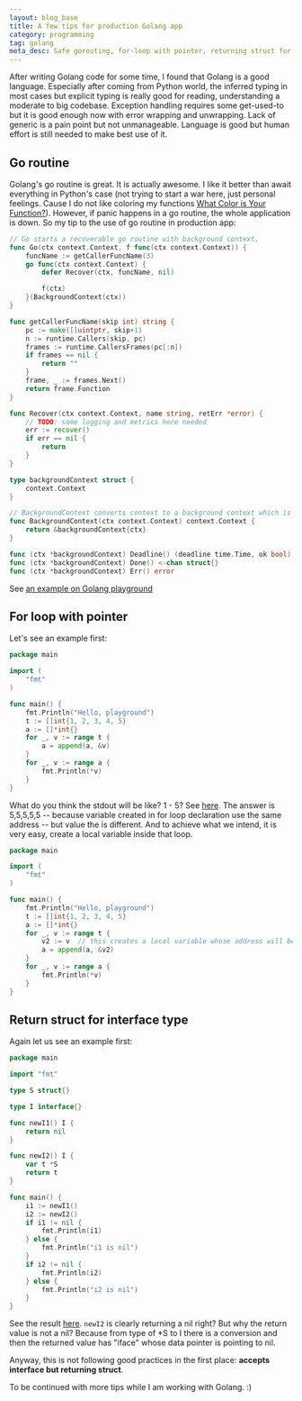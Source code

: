 ```yaml
---
layout: blog_base
title: A few tips for production Golang app
category: programming
tag: golang
meta_desc: Safe gorouting, for-loop with pointer, returning struct for interface and a few other tips for a good production Golang app
---
```


After writing Golang code for some time, I found that Golang is a good language. Especially after coming from Python world, the inferred typing in most cases but explicit typing is really good for reading, understanding a moderate to big codebase. Exception handling requires some get-used-to but it is good enough now with error wrapping and unwrapping. Lack of generic is a pain point but not unmanageable. Language is good but human effort is still needed to make best use of it.

Go routine
------
Golang's go routine is great. It is actually awesome. I like it better than await everything in Python's case (not trying to start a war here, just personal feelings. Cause I do not like coloring my functions [What Color is Your Function?](https://journal.stuffwithstuff.com/2015/02/01/what-color-is-your-function/)). However, if panic happens in a go routine, the whole application is down. So my tip to the use of go routine in production app:

~~~go
// Go starts a recoverable go routine with background context.
func Go(ctx context.Context, f func(ctx context.Context)) {
	funcName := getCallerFuncName(3)
	go func(ctx context.Context) {
		defer Recover(ctx, funcName, nil)

		f(ctx)
	}(BackgroundContext(ctx))
}

func getCallerFuncName(skip int) string {
	pc := make([]uintptr, skip+1)
	n := runtime.Callers(skip, pc)
	frames := runtime.CallersFrames(pc[:n])
	if frames == nil {
		return ""
	}
	frame, _ := frames.Next()
	return frame.Function
}

func Recover(ctx context.Context, name string, retErr *error) {
    // TODO: some logging and metrics here needed
	err := recover()
	if err == nil {
		return
	}
}

type backgroundContext struct {
	context.Context
}

// BackgroundContext converts context to a background context which is never canceled and has no deadline.
func BackgroundContext(ctx context.Context) context.Context {
	return &backgroundContext{ctx}
}

func (ctx *backgroundContext) Deadline() (deadline time.Time, ok bool) { return time.Time{}, false }
func (ctx *backgroundContext) Done() <-chan struct{}                   { return nil }
func (ctx *backgroundContext) Err() error                              { return nil }
~~~

See [an example on Golang playground](https://play.golang.org/p/hACuOsYeLxz)

For loop with pointer
------

Let's see an example first:

~~~go
package main

import (
	"fmt"
)

func main() {
	fmt.Println("Hello, playground")
	t := []int{1, 2, 3, 4, 5}
	a := []*int{}
	for _, v := range t {
		a = append(a, &v)
	}
	for _, v := range a {
		fmt.Println(*v)
	}	
}
~~~

What do you think the stdout will be like? 1 - 5? See [here](https://play.golang.org/p/OYqCtr8OsNe). The answer is 5,5,5,5,5 -- because variable created in for loop declaration use the same address -- but value the is different. And to achieve what we intend, it is very easy, create a local variable inside that loop.

~~~go
package main

import (
	"fmt"
)

func main() {
	fmt.Println("Hello, playground")
	t := []int{1, 2, 3, 4, 5}
	a := []*int{}
	for _, v := range t {
        v2 := v  // this creates a local variable whose address will be different each loop
		a = append(a, &v2)
	}
	for _, v := range a {
		fmt.Println(*v)
	}	
}
~~~

Return struct for interface type
------

Again let us see an example first:

~~~go
package main

import "fmt"

type S struct{}

type I interface{}

func newI1() I {
	return nil
}

func newI2() I {
	var t *S
	return t
}

func main() {
	i1 := newI1()
	i2 := newI2()
	if i1 != nil {
		fmt.Println(i1)
	} else {
		fmt.Println("i1 is nil")
	}
	if i2 != nil {
		fmt.Println(i2)
	} else {
		fmt.Println("i2 is nil")
	}
}

~~~


See the result [here](https://play.golang.org/p/BvK0fme86hV). `newI2` is clearly returning a nil right? But why the return value is not a nil? Because from type of *S to I there is a conversion and then the returned value has "iface" whose data pointer is pointing to nil.

Anyway, this is not following good practices in the first place: <b>accepts interface but returning struct</b>.


To be continued with more tips while I am working with Golang. :)
